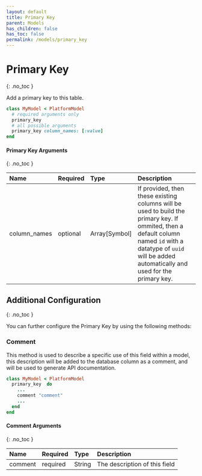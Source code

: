 ```yaml
---
layout: default
title: Primary Key
parent: Models
has_children: false
has_toc: false
permalink: /models/primary_key
---
```


# Primary Key
{: .no_toc }

Add a primary key to this table.

```ruby
class MyModel < PlatformModel
  # required arguments only
  primary_key 
  # all possible arguments
  primary_key column_names: [:value]
end
```

#### Primary Key Arguments
{: .no_toc }

| Name | Required | Type | Description |
|:---|:---|:---|:---|
| column_names | optional | Array[Symbol] | If provided, then these existing columns will be used to build the primary key. If ommited, then a default column named `id` with a datatype of `uuid` will be added automatically and used for the primary key. |

## Additional Configuration
{: .no_toc }

You can further configure the Primary Key by using the following methods:

### Comment

This method is used to describe a specific use of this
field within a model, this description will be added to
the database column as a comment, and will be used to
generate API documentation.

```ruby
class MyModel < PlatformModel
  primary_key  do
    ...
    comment "comment"
    ...
  end
end
```

#### Comment Arguments
{: .no_toc }

| Name | Required | Type | Description |
|:---|:---|:---|:---|
| comment | required | String | The description of this field |